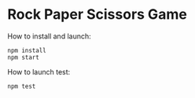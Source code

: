 # Rock Paper Scissors Game

How to install and launch:
```
npm install
npm start
```

How to launch test:
```
npm test
```
